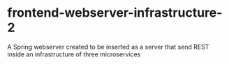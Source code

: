 # frontend-webserver-infrastructure-2
A Spring webserver created to be inserted as a server that send REST inside an infrastructure of three microservices
